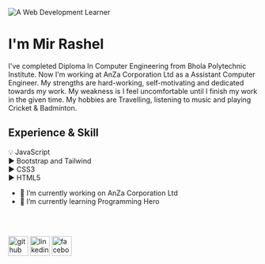 
![A Web Development Learner](https://media-exp1.licdn.com/dms/image/C4D16AQESzZNOleRU2g/profile-displaybackgroundimage-shrink_200_800/0/1625767062553?e=1632960000&v=beta&t=X4fuZvICsTOMxw1kR664mDdRjq5B8FtssVnRr0MKCPo)
# I'm Mir Rashel 

I've completed Diploma In Computer Engineering from Bhola Polytechnic Institute.  Now I'm working at AnZa Corporation Ltd as a Assistant Computer Engineer. My strengths are hard-working, self-motivating and dedicated towards my work. My weakness is I feel uncomfortable until I finish my work in the given time. My hobbies are Travelling, listening to music and playing Cricket & Badminton.

## Experience & Skill
💡 JavaScript <br>
▶ Bootstrap and Tailwind <br>
▶ CSS3 <br>
▶ HTML5

- 🔭 I’m currently working on AnZa Corporation Ltd 
- 🌱 I’m currently learning Programming Hero  

<br><br>

[<img src='https://cdn.jsdelivr.net/npm/simple-icons@3.0.1/icons/github.svg' alt='github' height='40'>](https://github.com/rashel68)  [<img src='https://cdn.jsdelivr.net/npm/simple-icons@3.0.1/icons/linkedin.svg' alt='linkedin' height='40'>](https://www.linkedin.com/in/md-rashel-341068/)  [<img src='https://cdn.jsdelivr.net/npm/simple-icons@3.0.1/icons/facebook.svg' alt='facebook' height='40'>](https://www.facebook.com/rashel341068)  


